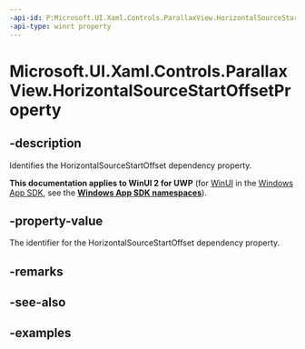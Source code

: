 ```yaml
---
-api-id: P:Microsoft.UI.Xaml.Controls.ParallaxView.HorizontalSourceStartOffsetProperty
-api-type: winrt property
---
```

<!-- Property syntax.
public DependencyProperty HorizontalSourceStartOffsetProperty { get; }
-->

# Microsoft.UI.Xaml.Controls.ParallaxView.HorizontalSourceStartOffsetProperty


## -description

Identifies the HorizontalSourceStartOffset dependency property.


**This documentation applies to WinUI 2 for UWP** (for [WinUI](/windows/apps/winui/winui3/) in the [Windows App SDK](/windows/apps/windows-app-sdk/), see the **[Windows App SDK namespaces](/windows/windows-app-sdk/api/winrt/)**).

## -property-value

The identifier for the HorizontalSourceStartOffset dependency property.


## -remarks


## -see-also


## -examples


